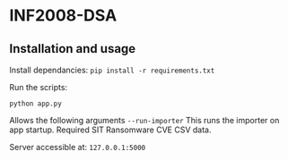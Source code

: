 # INF2008-DSA
## Installation and usage
Install dependancies:
```pip install -r requirements.txt```

Run the scripts:
```
python app.py
```
Allows the following arguments
`--run-importer`  This runs the importer on app startup. Required SIT Ransomware CVE CSV data.

Server accessible at:
`127.0.0.1:5000`